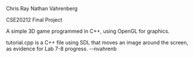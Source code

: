 Chris Ray
Nathan Vahrenberg

CSE20212 Final Project

A simple 3D game programmed in C++, using OpenGL for graphics.

tutorial.cpp is a C++ file using SDL that moves an image around the screen, as evidence for Lab 7-8 progress. --nvahrenb
